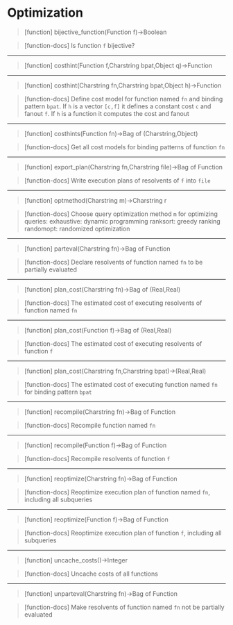 # Optimization

> [function]
> bijective_function(Function f)->Boolean

> [function-docs]
> Is function `f` bijective? 



___

> [function]
> costhint(Function f,Charstring bpat,Object q)->Function



___

> [function]
> costhint(Charstring fn,Charstring bpat,Object h)->Function

> [function-docs]
> Define cost model for function named `fn` and binding pattern `bpat`. 
>      If `h` is a vector `[c,f]` it defines a constant cost `c` and fanout `f`.
>      If `h` is a function it computes the cost and fanout 



___

> [function]
> costhints(Function fn)->Bag of (Charstring,Object)

> [function-docs]
> Get all cost models for binding patterns of function `fn` 



___

> [function]
> export_plan(Charstring fn,Charstring file)->Bag of Function

> [function-docs]
> Write execution plans of resolvents of `f` into `file` 



___

> [function]
> optmethod(Charstring m)->Charstring r

> [function-docs]
> Choose query optimization method `m` for optimizing queries:
>      exhaustive: dynamic programming
>      ranksort:   greedy ranking
>      randomopt:  randomized optimization 



___

> [function]
> parteval(Charstring fn)->Bag of Function

> [function-docs]
> Declare resolvents of function named `fn` to be partially evaluated 



___

> [function]
> plan_cost(Charstring fn)->Bag of (Real,Real)

> [function-docs]
> The estimated cost of executing resolvents of function named `fn` 



___

> [function]
> plan_cost(Function f)->Bag of (Real,Real)

> [function-docs]
> The estimated cost of executing resolvents of function `f` 



___

> [function]
> plan_cost(Charstring fn,Charstring bpat)->(Real,Real)

> [function-docs]
> The estimated cost of executing function named `fn` 
>      for binding pattern `bpat` 



___

> [function]
> recompile(Charstring fn)->Bag of Function

> [function-docs]
> Recompile function named `fn` 



___

> [function]
> recompile(Function f)->Bag of Function

> [function-docs]
> Recompile resolvents of function `f` 



___

> [function]
> reoptimize(Charstring fn)->Bag of Function

> [function-docs]
> Reoptimize execution plan of function named `fn`, 
>       including all subqueries 



___

> [function]
> reoptimize(Function f)->Bag of Function

> [function-docs]
> Reoptimize execution plan of function `f`, including all subqueries 



___

> [function]
> uncache_costs()->Integer

> [function-docs]
> Uncache costs of all functions 



___

> [function]
> unparteval(Charstring fn)->Bag of Function

> [function-docs]
> Make resolvents of function named `fn` not be partially evaluated 


